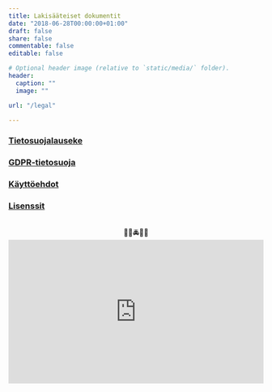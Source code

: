 ```yaml
---
title: Lakisääteiset dokumentit
date: "2018-06-28T00:00:00+01:00"
draft: false
share: false
commentable: false
editable: false

# Optional header image (relative to `static/media/` folder).
header:
  caption: ""
  image: ""

url: "/legal"

---
```

### [Tietosuojalauseke](/privacy)

### [GDPR-tietosuoja](/gdpr)

### [Käyttöehdot](/terms)

### [Lisenssit](/licenses)

<br>
<center>👮🏻🚔🚓🚨</center>
<div style="padding: 56.25% 0px 0px; position: relative;"><iframe src="https://www.youtube.com/embed/bBD8M3WFrAw?color=white&disablekb=1&modestbranding=1" frameborder="0" allow="accelerometer; autoplay; encrypted-media; gyroscope; picture-in-picture" allowfullscreen scrolling="auto"  style="position: absolute; top: 0px; left: 0px; width: 100%; height: 100%;"><small>YouTube embedding powered by <a href="https://embed.tube">embed.tube</a></small></iframe></div>